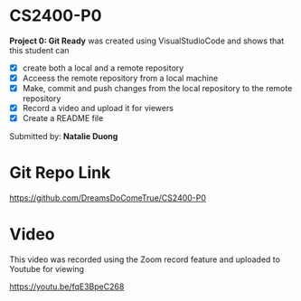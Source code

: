 # CS2400-P0
**Project 0: Git Ready** was created using VisualStudioCode and shows that this student can
* [x] create both a local and a remote repository 
* [x] Acceess the remote repository from a local machine
* [x] Make, commit and push changes from the local repository to the remote repository
* [x] Record a video and upload it for viewers
* [x] Create a README file

Submitted by: **Natalie Duong**

# Git Repo Link

https://github.com/DreamsDoComeTrue/CS2400-P0

# Video
This video was recorded using the Zoom record feature and uploaded to Youtube for viewing

https://youtu.be/fqE3BpeC268

